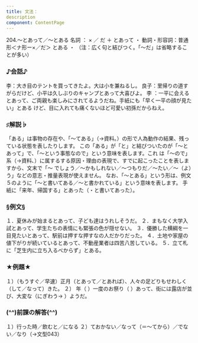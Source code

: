 ```yaml
---
title: 文法：
description
component: ContentPage
---
```



204.～とあって／～とある
名詞 ： × ／ だ ＋ とあって ・
動詞・形容詞：普通形＜ナ形ー×／だ＞ とある ・
（注：広く句と結びつく。「～だ」は省略することが多い）
### ♪会話♪
李：大き目のテントを買ってきたよ。大は小を兼ねるし。
良子：里帰りの道すがらだけど、小平は久しぶりのキャンプとあって大喜びよ。
李 ：一平に会えるとあって、ご両親も楽しみにされてるようだね。手紙にも「早く一平の顔が見たい」とある けど、目に入れても痛くないほど可愛い初孫だからねえ。
### ♯解説♭
「ある」は事物の存在や、「～てある」（→資料｡）の形で人為動作の結果、残っている状態を表したりします。 この「ある」が「と」と結びついたのが「～とあって」で、「～という事態なので」という意味を表します。これ は「～ので」系（→資料､）に属するする原因・理由の表現で、すでに起こったことを表しますから、文末で「～ でしょう／～かもしれない／～つもりだ／～たい／～（よ）う」などの意志・推量表現が使えません。
なお、「～とある」という形は、例文５のように「～と書いてある／～と書かれている」という意味を表します。 手紙に「来年、帰国する」とあった（・と書いてあった）。
### §例文§
１．夏休みが始まるとあって、子ども達はうれしそうだ。
２．まもなく大学入試とあって、学生たちの表情にも緊張の色が隠せない。
３．優勝した横綱を一目見たいとあって、駅前は押すな押すなの人だかりだった。
４．土地や家屋の値下がりが続いているとあって、不動産業者は四苦八苦している。
５．立て札に「芝生内に立ち入るべからず」とある。
### ★例題★
１）（もうすぐ／早速）正月（とあって／とあれば）、人々の足どりもせわしく（して／なって）きた。
２） 年（ ）一度のお祭り（ ）あって、街には露店が並び、大変な（にぎわう→ ）ようだ。
### (^^)前課の解答(^^)
１）行った時／飲むと／になる
２）ておかない／なって（＝～てから）／でない／なり（→文型043）
